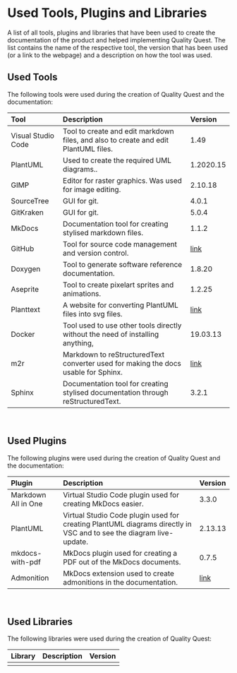 # Used Tools, Plugins and Libraries

A list of all tools, plugins and libraries that have been used to create the documentation of the product and helped implementing Quality Quest. The list contains the name of the respective tool, the version that has been used (or a link to the webpage) and a description on how the tool was used.

## Used Tools

The following tools were used during the creation of Quality Quest and the documentation:

| Tool               | Description                                                                         | Version                                |
| :----------------- | :---------------------------------------------------------------------------------- | :------------------------------------- |
| Visual Studio Code | Tool to create and edit markdown files, and also to create and edit PlantUML files. | 1.49                                   |
| PlantUML           | Used to create the required UML diagrams..                                          | 1.2020.15                              |
| GIMP               | Editor for raster graphics. Was used for image editing.                             | 2.10.18                                |
| SourceTree         | GUI for git.                                                                        | 4.0.1                                  |
| GitKraken          | GUI for git.                                                                        | 5.0.4                                  |
| MkDocs             | Documentation tool for creating stylised markdown files.                            | 1.1.2                                  |
| GitHub             | Tool for source code management and version control.                                | [link](https://github.com/)            |
| Doxygen            | Tool to generate software reference documentation.                                  | 1.8.20                                 |
| Aseprite           | Tool to create pixelart sprites and animations.                                     | 1.2.25                                 |
| Planttext          | A website for converting PlantUML files into svg files.                             | [link](https://www.planttext.com/)     | 
| Docker             | Tool used to use other tools directly without the need of installing anything,      | 19.03.13                               |
| m2r                | Markdown to reStructuredText converter used for making the docs usable for Sphinx.  | [link](https://github.com/miyakogi/m2r)|
| Sphinx             | Documentation tool for creating stylised documentation through reStructuredText.    | 3.2.1                                  |

</br>

## Used Plugins

The following plugins were used during the creation of Quality Quest and the documentation:

| Plugin              | Description                                                                                                        | Version                                                                    |
| :------------------ | :----------------------------------------------------------------------------------------------------------------- | :------------------------------------------------------------------------- |
| Markdown All in One | Virtual Studio Code plugin used for creating MkDocs easier.                                                        | 3.3.0                                                                      |
| PlantUML            | Virtual Studio Code plugin used for creating PlantUML diagrams directly in VSC and to see the diagram live-update. | 2.13.13                                                                    |
| mkdocs-with-pdf     | MkDocs plugin used for creating a PDF out of the MkDocs documents.                                                 | 0.7.5                                                                      |
| Admonition          | MkDocs extension used to create admonitions in the documentation.                                                  | [link](https://squidfunk.github.io/mkdocs-material/reference/admonitions/) |


</br>

## Used Libraries

The following libraries were used during the creation of Quality Quest:

| Library | Description | Version |
| :------ | :---------- | :------ |
|         |             |         |

</br>
